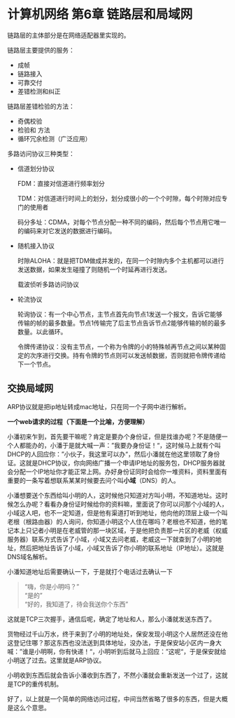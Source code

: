 # 计算机网络 第6章 链路层和局域网

链路层的主体部分是在网络适配器里实现的。



链路层主要提供的服务：

- 成帧
- 链路接入
- 可靠交付
- 差错检测和纠正

链路层差错检验的方法：

- 奇偶校验
- 检验和 方法
- 循环冗余检测（广泛应用）



多路访问协议三种类型：

- 信道划分协议

  FDM：直接对信道进行频率划分

  TDM：对信道进行时间上的划分，划分成很小的一个个时隙，每个时隙对应专门的使用者

  码分多址：CDMA，对每个节点分配一种不同的编码，然后每个节点用它唯一的编码来对它发送的数据进行编码。

- 随机接入协议

  时隙ALOHA：就是把TDM做成并发的，在同一个时隙内多个主机都可以进行发送数据，如果发生碰撞了则随机一个时延再进行发送。

  载波侦听多路访问协议

- 轮流协议

  轮询协议：有一个中心节点，主节点首先向节点1发送一个报文，告诉它能够传输的帧的最多数量。节点1传输完了后主节点告诉节点2能够传输的帧的最多数量。以此循环。

  令牌传递协议：没有主节点，一个称为令牌的小的特殊帧再节点之间以某种固定的次序进行交换。持有令牌的节点则可以发送帧数据，否则就把令牌传递给下一个节点。



## 交换局域网

ARP协议就是把ip地址转成mac地址，只在同一个子网中进行解析。



**一个web请求的过程（下面是一个比喻，方便理解）**

小潘初来乍到，首先要干嘛呢？肯定是要办个身份证，但是找谁办呢？不是随便一个人都能办的，小潘于是就大喊一声：”我要办身份证！“，这时候马上就有个叫DHCP的人回应你：”小伙子，我这里可以办“，然后小潘就在他这里领取了身份证。这就是DHCP协议，你向网络广播一个申请IP地址的服务包，DHCP服务器就会分配一个IP地址你才能正常上网。办好身份证同时会给你一堆资料，资料里面有重要的一条写着想联系某某时候要去问个叫**小域**（DNS）的人。

小潘想要送个东西给叫小明的人，这时候他只知道对方叫小明，不知道地址。这时候怎么办呢？看看办身份证时候给你的资料嘛，里面说了你可以问那个小域的人，小域这人吧，也不一定知道，但是他有渠道打听到地址，他向他的顶层上级一个叫老根（根路由器）的人询问，你知道小明这个人住在哪吗？老根也不知道，他的笔记本上只记者小明是在老威管的那一块区域，于是他把负责那一片区的老威（权威服务器）联系方式告诉了小域，小域又去问老威，老威这一下就查到了小明的地址，然后把地址告诉了小域，小域又告诉了你小明的联系地址（IP地址）。这就是DNS域名解析。

小潘知道地址后需要确认一下，于是就打个电话过去确认一下

> “嗨，你是小明吗？”  
> “是的”  
> “好的，我知道了，待会我送你个东西”  

这就是TCP三次握手，通信后呢，确定了地址和人，那么小潘就发送东西了。

货物经过千山万水，终于来到了小明的地址处，保安发现小明这个人居然还没在他这登记住哪？那这东西也没法送到具体地址，没办法，于是保安站小区内一身大喊：”谁是小明啊，你有快递！“，小明听到后就马上回应：”这呢“，于是保安就给小明送了过去。这里就是ARP协议。

小明收到东西后就会告诉小潘收到东西了，不然小潘就会重新发送一个过了，这就是TCP的重传机制。

好了，以上就是一个简单的网络访问过程，中间当然省略了很多的东西，但是大概是这么个意思。




